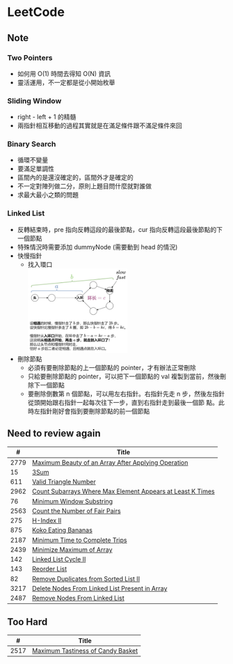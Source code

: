 # LeetCode
## Note
### Two Pointers
* 如何用 O(1) 時間去得知 O(N) 資訊
* 靈活運用，不一定都是從小開始枚舉
### Sliding Window
* right - left + 1 的精髓
* 兩指針相互移動的過程其實就是在滿足條件跟不滿足條件來回
### Binary Search
* 循環不變量
* 要滿足單調性
* 區間內的是還沒確定的，區間外才是確定的
* 不一定對陣列做二分，原則上題目問什麼就對誰做
* 求最大最小之類的問題
### Linked List
* 反轉結束時，pre 指向反轉這段的最後節點，cur 指向反轉這段最後節點的下一個節點
* 特殊情況時需要添加 dummyNode (需要動到 head 的情況)
* 快慢指針
    * 找入環口<br><img src="images/proof_slow_fast_pointer.png" alt="碰面一定在入門口證明圖" width="50%" height="50%"/>
* 刪除節點
    * 必須有要刪除節點的上一個節點的 pointer，才有辦法正常刪除
    * 只給要刪除節點的 pointer，可以把下一個節點的 val 複製到當前，然後刪除下一個節點
    * 要刪除倒數第 n 個節點，可以用左右指針。右指針先走 n 步，然後左指針從頭開始跟右指針一起每次往下一步，直到右指針走到最後一個節  點。此時左指針剛好會指到要刪除節點的前一個節點

## Need to review again
| # | Title |
|---| ----- |
|2779|[Maximum Beauty of an Array After Applying Operation](https://leetcode.com/problems/maximum-beauty-of-an-array-after-applying-operation/)|
|15|[3Sum](https://leetcode.com/problems/3sum/)|
|611|[Valid Triangle Number](https://leetcode.com/problems/valid-triangle-number/)|
|2962|[Count Subarrays Where Max Element Appears at Least K Times](https://leetcode.com/problems/count-subarrays-where-max-element-appears-at-least-k-times/)|
|76|[Minimum Window Substring](https://leetcode.com/problems/minimum-window-substring/)|
|2563|[Count the Number of Fair Pairs](https://leetcode.com/problems/count-the-number-of-fair-pairs/)|
|275|[H-Index II](https://leetcode.com/problems/h-index-ii/)|
|875|[Koko Eating Bananas](https://leetcode.com/problems/koko-eating-bananas/)|
|2187|[Minimum Time to Complete Trips](https://leetcode.com/problems/minimum-time-to-complete-trips/)|
|2439|[Minimize Maximum of Array](https://leetcode.com/problems/minimize-maximum-of-array/)|
|142|[Linked List Cycle II](https://leetcode.com/problems/linked-list-cycle-ii/)|
|143|[Reorder List](https://leetcode.com/problems/reorder-list/)|
|82|[Remove Duplicates from Sorted List II](https://leetcode.com/problems/remove-duplicates-from-sorted-list-ii/)|
|3217|[Delete Nodes From Linked List Present in Array](https://leetcode.com/problems/delete-nodes-from-linked-list-present-in-array/)|
|2487|[Remove Nodes From Linked List](https://leetcode.com/problems/remove-nodes-from-linked-list/)|

## Too Hard
| # | Title |
|---| ----- |
|2517|[Maximum Tastiness of Candy Basket](https://leetcode.com/problems/maximum-tastiness-of-candy-basket/)|
